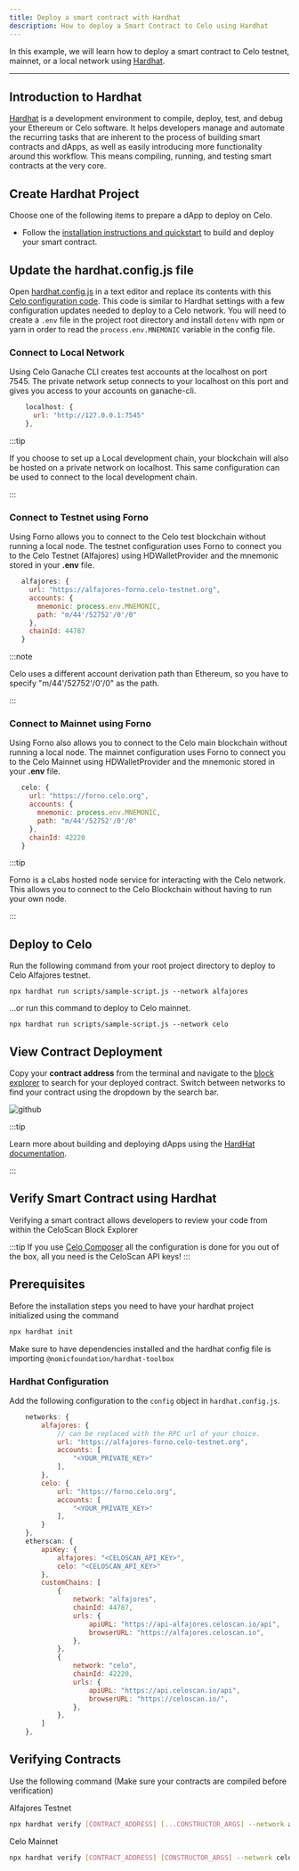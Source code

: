 ```yaml
---
title: Deploy a smart contract with Hardhat
description: How to deploy a Smart Contract to Celo using Hardhat
---
```


In this example, we will learn how to deploy a smart contract to Celo testnet, mainnet, or a local network using [Hardhat](https://hardhat.org/).

---

## Introduction to Hardhat

[Hardhat](https://hardhat.org/) is a development environment to compile, deploy, test, and debug your Ethereum or Celo software. It helps developers manage and automate the recurring tasks that are inherent to the process of building smart contracts and dApps, as well as easily introducing more functionality around this workflow. This means compiling, running, and testing smart contracts at the very core.

## Create Hardhat Project

Choose one of the following items to prepare a dApp to deploy on Celo.

- Follow the [installation instructions and quickstart](https://hardhat.org/getting-started/#installation) to build and deploy your smart contract.

## Update the hardhat.config.js file

Open [hardhat.config.js](https://hardhat.org/config/) in a text editor and replace its contents with this [Celo configuration code](https://github.com/celo-org/celo-composer/blob/main/packages/hardhat/hardhat.config.js). This code is similar to Hardhat settings with a few configuration updates needed to deploy to a Celo network. You will need to create a `.env` file in the project root directory and install `dotenv` with npm or yarn in order to read the `process.env.MNEMONIC` variable in the config file.

### Connect to Local Network

Using Celo Ganache CLI creates test accounts at the localhost on port 7545. The private network setup connects to your localhost on this port and gives you access to your accounts on ganache-cli.

```js
    localhost: {
      url: "http://127.0.0.1:7545"
    },
```

:::tip

If you choose to set up a Local development chain, your blockchain will also be hosted on a private network on localhost. This same configuration can be used to connect to the local development chain.

:::

### Connect to Testnet using Forno

Using Forno allows you to connect to the Celo test blockchain without running a local node. The testnet configuration uses Forno to connect you to the Celo Testnet (Alfajores) using HDWalletProvider and the mnemonic stored in your **.env** file.

```js
   alfajores: {
     url: "https://alfajores-forno.celo-testnet.org",
     accounts: {
       mnemonic: process.env.MNEMONIC,
       path: "m/44'/52752'/0'/0"
     },
     chainId: 44787
   }
```

:::note

Celo uses a different account derivation path than Ethereum, so you have to specify "m/44'/52752'/0'/0" as the path.

:::

### Connect to Mainnet using Forno

Using Forno also allows you to connect to the Celo main blockchain without running a local node. The mainnet configuration uses Forno to connect you to the Celo Mainnet using HDWalletProvider and the mnemonic stored in your **.env** file.

```js
   celo: {
     url: "https://forno.celo.org",
     accounts: {
       mnemonic: process.env.MNEMONIC,
       path: "m/44'/52752'/0'/0"
     },
     chainId: 42220
   }
```

:::tip

Forno is a cLabs hosted node service for interacting with the Celo network. This allows you to connect to the Celo Blockchain without having to run your own node.

:::

## Deploy to Celo

Run the following command from your root project directory to deploy to Celo Alfajores testnet.

```shell
npx hardhat run scripts/sample-script.js --network alfajores
```

...or run this command to deploy to Celo mainnet.

```shell
npx hardhat run scripts/sample-script.js --network celo
```

## View Contract Deployment

Copy your **contract address** from the terminal and navigate to the [block explorer](https://explorer.celo.org/) to search for your deployed contract. Switch between networks to find your contract using the dropdown by the search bar.

![github](/img/build/how-to-deploy/hardhat/1.png)

:::tip

Learn more about building and deploying dApps using the <a href="https://hardhat.org/">HardHat documentation</a>.

:::

## Verify Smart Contract using Hardhat

Verifying a smart contract allows developers to review your code from within the CeloScan Block Explorer

:::tip
If you use [Celo Composer](https://github.com/celo-org/celo-composer) all the configuration is done for you out of the box, all you need is the CeloScan API keys!
:::

## Prerequisites

Before the installation steps you need to have your hardhat project initialized using the command

```bash
npx hardhat init
```

Make sure to have dependencies installed and the hardhat config file is importing `@nomicfoundation/hardhat-toolbox`

### Hardhat Configuration

Add the following configuration to the `config` object in `hardhat.config.js`.

```js
    networks: {
        alfajores: {
            // can be replaced with the RPC url of your choice.
            url: "https://alfajores-forno.celo-testnet.org",
            accounts: [
                "<YOUR_PRIVATE_KEY>"
            ],
        },
        celo: {
            url: "https://forno.celo.org",
            accounts: [
                "<YOUR_PRIVATE_KEY>"
            ],
        }
    },
    etherscan: {
        apiKey: {
            alfajores: "<CELOSCAN_API_KEY>",
            celo: "<CELOSCAN_API_KEY>"
        },
        customChains: [
            {
                network: "alfajores",
                chainId: 44787,
                urls: {
                    apiURL: "https://api-alfajores.celoscan.io/api",
                    browserURL: "https://alfajores.celoscan.io",
                },
            },
            {
                network: "celo",
                chainId: 42220,
                urls: {
                    apiURL: "https://api.celoscan.io/api",
                    browserURL: "https://celoscan.io/",
                },
            },
        ]
    },
```

## Verifying Contracts

Use the following command (Make sure your contracts are compiled before verification)

Alfajores Testnet

```bash
npx hardhat verify [CONTRACT_ADDRESS] [...CONSTRUCTOR_ARGS] --network alfajores
```

Celo Mainnet

```bash
npx hardhat verify [CONTRACT_ADDRESS] [CONSTRUCTOR_ARGS] --network celo
```

